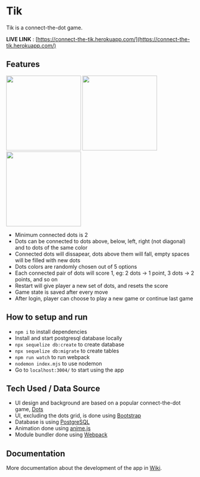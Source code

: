 # Tik
Tik is a connect-the-dot game.

**LIVE LINK** : [https://connect-the-tik.herokuapp.com/](https://connect-the-tik.herokuapp.com/)

## Features
<img src="https://user-images.githubusercontent.com/17814490/177370951-b9f74069-57b1-484b-8dd1-e5fa492ee2d7.jpg" width="200"> <img src="https://user-images.githubusercontent.com/17814490/177370958-daf41f1a-0a20-45fa-9892-2c5cef9d9f0e.jpg" width="200"> <img src="https://user-images.githubusercontent.com/17814490/177373183-d0873fb5-d04a-4a44-9125-d3ffd33134ec.jpg" width="200">

- Minimum connected dots is 2
- Dots can be connected to dots above, below, left, right (not diagonal) and to dots of the same color
- Connected dots will dissapear, dots above them will fall, empty spaces will be filled with new dots
- Dots colors are randomly chosen out of 5 options
- Each connected pair of dots will score 1, eg: 2 dots -> 1 point, 3 dots -> 2 points, and so on 
- Restart will give player a new set of dots, and resets the score
- Game state is saved after every move
- After login, player can choose to play a new game or continue last game

## How to setup and run
- ```npm i``` to install dependencies
- Install and start postgresql database locally
- ```npx sequelize db:create``` to create database
- ```npx sequelize db:migrate``` to create tables
- ```npm run watch``` to run webpack
- ```nodemon index.mjs``` to use nodemon
- Go to ```localhost:3004/``` to start using the app

## Tech Used / Data Source
- UI design and background are based on a popular connect-the-dot game, [Dots](https://www.dots.co/) 
- UI, excluding the dots grid, is done using [Bootstrap](https://getbootstrap.com/)
- Database is using [PostgreSQL](https://www.postgresql.org/)
- Animation done using [anime.js](https://animejs.com/)
- Module bundler done using [Webpack](https://webpack.js.org/)

## Documentation
More documentation about the development of the app in [Wiki](https://github.com/hertantoirawan/tik/wiki).

